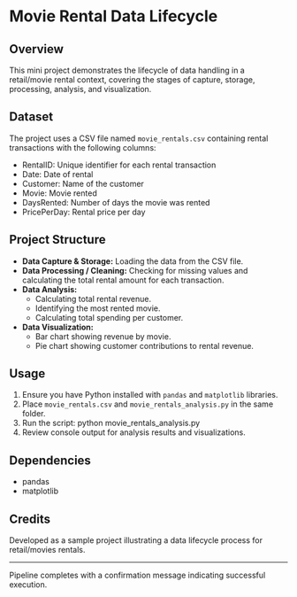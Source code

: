 # Movie Rental Data Lifecycle

## Overview
This mini project demonstrates the lifecycle of data handling in a retail/movie rental context, covering the stages of capture, storage, processing, analysis, and visualization.

## Dataset
The project uses a CSV file named `movie_rentals.csv` containing rental transactions with the following columns:
- RentalID: Unique identifier for each rental transaction
- Date: Date of rental
- Customer: Name of the customer
- Movie: Movie rented
- DaysRented: Number of days the movie was rented
- PricePerDay: Rental price per day

## Project Structure
- **Data Capture & Storage:** Loading the data from the CSV file.
- **Data Processing / Cleaning:** Checking for missing values and calculating the total rental amount for each transaction.
- **Data Analysis:** 
  - Calculating total rental revenue.
  - Identifying the most rented movie.
  - Calculating total spending per customer.
- **Data Visualization:**
  - Bar chart showing revenue by movie.
  - Pie chart showing customer contributions to rental revenue.

## Usage
1. Ensure you have Python installed with `pandas` and `matplotlib` libraries.
2. Place `movie_rentals.csv` and `movie_rentals_analysis.py` in the same folder.
3. Run the script:
python movie_rentals_analysis.py
4. Review console output for analysis results and visualizations.

## Dependencies
- pandas
- matplotlib

## Credits
Developed as a sample project illustrating a data lifecycle process for retail/movies rentals.

---

Pipeline completes with a confirmation message indicating successful execution.
